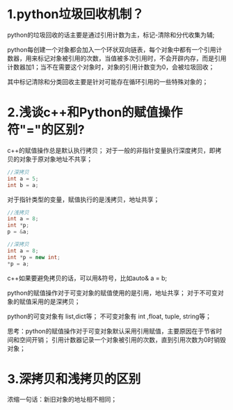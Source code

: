 # 1.python垃圾回收机制？
python的垃圾回收的话主要是通过引用计数为主，标记-清除和分代收集为辅;

python每创建一个对象都会加入一个环状双向链表，每个对象中都有一个引用计数器，用来标记对象被引用的次数，当值被多次引用时，不会开辟内存，而是引用计数器加1；当不在需要这个对象时，对象的引用计数变为0，会被垃圾回收；

其中标记清除和分类回收主要是针对可能存在循环引用的一些特殊对象的；


# 2.浅谈c++和Python的赋值操作符"="的区别?
c++的赋值操作总是默认执行拷贝；
对于一般的非指针变量执行深度拷贝，即拷贝的对象于原对象地址不共享；

```c++
//深拷贝
int a = 5;
int b = a;

```
对于指针类型的变量，赋值执行的是浅拷贝，地址共享；
```c++
//浅拷贝
int a = 8;
int *p;
p = &a;

//深拷贝
int a = 8;
int *p = new int;
*p = a;
```

c++如果要避免拷贝的话，可以用&符号，比如auto& a = b;


python的赋值操作对于可变对象的赋值使用的是引用，地址共享；
对于不可变对象的赋值采用的是深拷贝；


python的可变对象有 list,dict等；
不可变对象有 int ,float, tuple, string等；

思考：python的赋值操作对于可变对象默认采用引用赋值，主要原因在于节省时间和空间开销；
引用计数器记录一个对象被引用的次数，直到引用次数为0时销毁对象；

# 3.深拷贝和浅拷贝的区别

浓缩一句话：新旧对象的地址相不相同；